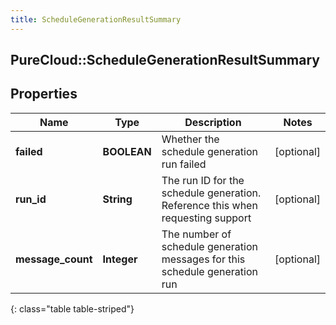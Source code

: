 ```yaml
---
title: ScheduleGenerationResultSummary
---
```

## PureCloud::ScheduleGenerationResultSummary

## Properties

|Name | Type | Description | Notes|
|------------ | ------------- | ------------- | -------------|
| **failed** | **BOOLEAN** | Whether the schedule generation run failed | [optional] |
| **run_id** | **String** | The run ID for the schedule generation. Reference this when requesting support | [optional] |
| **message_count** | **Integer** | The number of schedule generation messages for this schedule generation run | [optional] |
{: class="table table-striped"}


